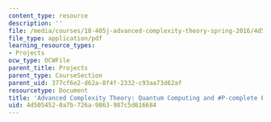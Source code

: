 ```yaml
---
content_type: resource
description: ''
file: /media/courses/18-405j-advanced-complexity-theory-spring-2016/4d5054520a7b726a9863987c5d616684_MIT18_405JS16_QuantumCompt.pdf
file_type: application/pdf
learning_resource_types:
- Projects
ocw_type: OCWFile
parent_title: Projects
parent_type: CourseSection
parent_uid: 377cf6e2-d62a-8f4f-2332-c93aa73d62af
resourcetype: Document
title: 'Advanced Complexity Theory: Quantum Computing and #P-complete Problems'
uid: 4d505452-0a7b-726a-9863-987c5d616684
---
```

